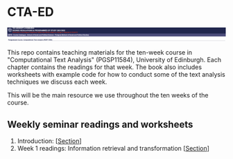 # CTA-ED

![Course banner](CTA_banner.png)

This repo contains teaching materials for the ten-week course in "Computational Text Analysis" (PGSP11584), University of Edinburgh. Each chapter contains the readings for that week. The book also includes worksheets with example code for how to conduct some of the text analysis techniques we discuss each week.

This will be the main resource we use throughout the ten weeks of the course. 

## Weekly seminar readings and worksheets

1. Introduction: \[[Section](https://raw.githack.com/cjbarrie/CTA-ED/main/_book/introduction-to-r.html)\]
2. Week 1 readings: Information retrieval and transformation \[[Section](https://raw.githack.com/cjbarrie/CTA-ED/main/_book/week-1.html)\]